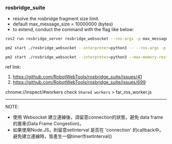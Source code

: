 
### rosbridge_suite 
* resolve the rosbridge fragment size limit. 
* default max_message_size = 10000000 (bytes)
* to extend, conduct the command with the flag like below:
```sh
ros2 run rosbridge_server rosbridge_websocket --ros-args -p max_message_size:=50000000

pm2 start ./rosbridge_websocket --interpreter=python3 -- --ros-args -p port:=9091

pm2 start ./rosbridge_websocket --interpreter=python3 --max-memory-restart 1500M -- --ros-args -p max_message_size:=1000000000
```

ref link:
1. https://github.com/RobotWebTools/rosbridge_suite/issues/41
2. https://github.com/RobotWebTools/rosbridge_suite/issues/699


chrome://inspect/#workers
check `Shared workers` > far_ros_worker.js 

---

NOTE:
* 使用 Websocket 建立連線後，須留意connection的狀態，避免 data frame的塞車(Data Frame Congestion)。
* 如果使用Node.JS，則留意setInterval 是否在 'connection' 的callback中。避免建立連線時，皆產生一個timer作setInterval()
